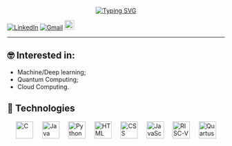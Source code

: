 <p style="text-align: center;">
  <a href="https://git.io/typing-svg">
    <img src="https://readme-typing-svg.demolab.com?font=Orbitron&size=24&duration=4000&pause=1000&color=7AF700&background=040B01&random=false&width=435&separator=%3C&lines=Hello+World+!%3CGabriel+here+...%3CWelcome+to+my+Github" alt="Typing SVG">
  </a>
</p>

[![LinkedIn](https://img.shields.io/badge/-LinkedIn-blue?style=flat-square&logo=linkedin&logoColor=white)](https://www.linkedin.com/in/gabriel-phelippe-prado-3a4a49228/)
[![Gmail](https://img.shields.io/badge/-Email-c14438?style=flat-square&logo=Gmail&logoColor=white)](mailto:gabriel.ph.prado@gmail.com)
[<img src="https://img.shields.io/badge/YouTube-FF0000?style=for-the-badge&logo=youtube&logoColor=white" height="22">](https://youtube.com/@manogabs_?si=Nb3BDMV24c388UNs)

---
## 🤓 Interested in:
* Machine/Deep learning;
* Quantum Computing;
* Cloud Computing.

## 🚀 Technologies
<!-- Tamanho padrão (ajuste a largura com HTML se necessário) -->
<div style="display: flex; justify-content: space-evenly;">
  <img src="https://cdn.worldvectorlogo.com/logos/c-1.svg" alt="C" width="40" />
  <img src="https://cdn.worldvectorlogo.com/logos/java-14.svg" alt="Java" width="40" />
  <img src="https://cdn.worldvectorlogo.com/logos/python-5.svg" alt="Python" width="40" />
  <img src="https://cdn.worldvectorlogo.com/logos/html-1.svg" alt="HTML" width="40" />
  <img src="https://cdn.worldvectorlogo.com/logos/css-3.svg" alt="CSS" width="40" />
  <img src="https://cdn.jsdelivr.net/gh/devicons/devicon/icons/javascript/javascript-original.svg" alt="JavaScript" width="40" />
  <img src="https://upload.wikimedia.org/wikipedia/commons/6/6b/RISC-V-logo-square.svg" alt="RISC-V" width="40" />
  <img src="https://www.jackenhack.com/wp-content/uploads/2020/01/Quartus_prime_icon.png" alt="Quartus" width="40" />
</div>

<!---
Gabrielphpr/Gabrielphpr is a ✨ special ✨ repository because its `README.md` (this file) appears on your GitHub profile.
You can click the Preview link to take a look at your changes.
--->
